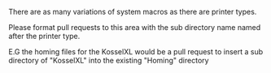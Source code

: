 There are as many variations of system macros as there are printer types.

Please format pull requests to this area with the sub directory name named after the printer type.

E.G the homing files for the KosselXL would be a pull request to insert a sub directory of "KosselXL" into the existing "Homing" directory